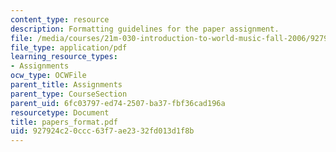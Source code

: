```yaml
---
content_type: resource
description: Formatting guidelines for the paper assignment.
file: /media/courses/21m-030-introduction-to-world-music-fall-2006/927924c20ccc63f7ae2332fd013d1f8b_papers_format.pdf
file_type: application/pdf
learning_resource_types:
- Assignments
ocw_type: OCWFile
parent_title: Assignments
parent_type: CourseSection
parent_uid: 6fc03797-ed74-2507-ba37-fbf36cad196a
resourcetype: Document
title: papers_format.pdf
uid: 927924c2-0ccc-63f7-ae23-32fd013d1f8b
---
```

